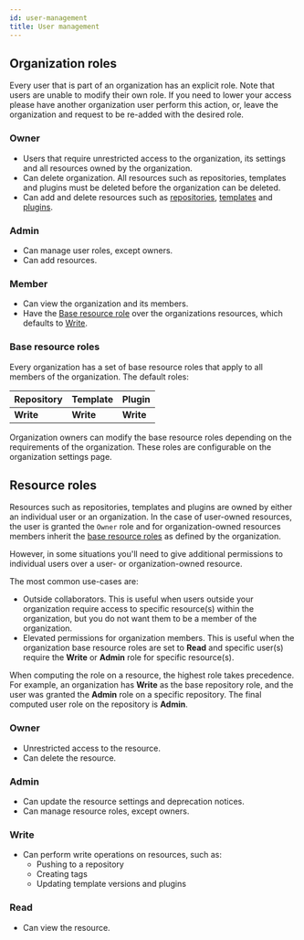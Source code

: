 ```yaml
---
id: user-management
title: User management
---
```


## Organization roles

Every user that is part of an organization has an explicit role. Note that users are unable to modify their own role. If you need to lower your access please have another organization user perform this action, or, leave the organization and request to be re-added with the desired role.
	
### Owner

- Users that require unrestricted access to the organization, its settings and all resources owned by the organization. 
- Can delete organization. All resources such as repositories, templates and plugins must be deleted before the organization can be deleted.
- Can add and delete resources such as [repositories](../bsr/overview.md#modules), [templates](../bsr/remote-generation/concepts/#templates) and [plugins](../bsr/remote-generation/concepts/#plugins).

### Admin

- Can manage user roles, except owners.
- Can add resources.

### Member

- Can view the organization and its members.
- Have the [Base resource role](#base-resource-roles) over the organizations resources, which defaults to [Write](#write).

### Base resource roles

Every organization has a set of base resource roles that apply to all members of the organization.
The default roles:

| Repository | Template | Plugin |
|:--|:--|:--|
| **Write**  | **Write** | **Write** |

Organization owners can modify the base resource roles depending on the requirements of the organization. These roles are configurable on the organization settings page.

## Resource roles

Resources such as repositories, templates and plugins are owned by either an individual user or an organization. In the case of user-owned resources, the user is granted the `Owner` role and for organization-owned resources members inherit the [base resource roles](#base-resource-roles) as defined by the organization.

However, in some situations you'll need to give additional permissions to individual users over a user- or organization-owned resource.

The most common use-cases are:

- Outside collaborators. This is useful when users outside your organization require access to specific resource(s) within the organization, but you do not want them to be a member of the organization.
- Elevated permissions for organization members. This is useful when the organization base resource roles are set to **Read** and specific user(s) require the **Write** or **Admin** role for specific resource(s). 

When computing the role on a resource, the highest role takes precedence. For example, an organization has **Write** as the base repository role, and the user was granted the **Admin** role on a specific repository. The final computed user role on the repository is **Admin**.

### Owner

- Unrestricted access to the resource.
- Can delete the resource.

### Admin

- Can update the resource settings and deprecation notices.
- Can manage resource roles, except owners.

### Write

- Can perform write operations on resources, such as:
  -  Pushing to a repository 
  -  Creating tags
  -  Updating template versions and plugins

### Read

- Can view the resource.
